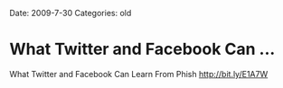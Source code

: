 Date: 2009-7-30
Categories: old

# What Twitter and Facebook Can ...

What Twitter and Facebook Can Learn From Phish <a href="http://bit.ly/E1A7W" rel="nofollow">http://bit.ly/E1A7W</a>
